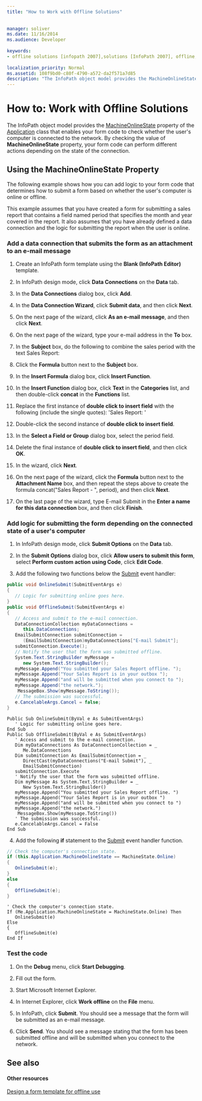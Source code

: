 ```yaml
---
title: "How to Work with Offline Solutions"
 
 
manager: soliver
ms.date: 11/16/2014
ms.audience: Developer
 
keywords:
- offline solutions [infopath 2007],solutions [InfoPath 2007], offline,InfoPath 2007, offline solutions
 
localization_priority: Normal
ms.assetid: 108f9bd0-c80f-4790-a572-da2f571a7d85
description: "The InfoPath object model provides the MachineOnlineState property of the Application class that enables your form code to check whether the user's computer is connected to the network. By checking the value of MachineOnlineState property, your form code can perform different actions depending on the state of the connection."
---
```


# How to: Work with Offline Solutions

The InfoPath object model provides the [MachineOnlineState](https://msdn.microsoft.com/library/Microsoft.Office.InfoPath.Application.MachineOnlineState.aspx) property of the [Application](https://msdn.microsoft.com/library/Microsoft.Office.InfoPath.Application.aspx) class that enables your form code to check whether the user's computer is connected to the network. By checking the value of **MachineOnlineState** property, your form code can perform different actions depending on the state of the connection. 
  
## Using the MachineOnlineState Property

The following example shows how you can add logic to your form code that determines how to submit a form based on whether the user's computer is online or offline.
  
This example assumes that you have created a form for submitting a sales report that contains a field named period that specifies the month and year covered in the report. It also assumes that you have already defined a data connection and the logic for submitting the report when the user is online. 
  
### Add a data connection that submits the form as an attachment to an e-mail message

1. Create an InfoPath form template using the **Blank (InfoPath Editor)** template. 
    
2. In InfoPath design mode, click **Data Connections** on the **Data** tab. 
    
3. In the **Data Connections** dialog box, click **Add**.
    
4. In the **Data Connection Wizard**, click **Submit data**, and then click **Next**.
    
5. On the next page of the wizard, click **As an e-mail message**, and then click **Next**.
    
6. On the next page of the wizard, type your e-mail address in the **To** box. 
    
7. In the **Subject** box, do the following to combine the sales period with the text Sales Report: 
    
1. Click the **Formula** button next to the **Subject** box. 
    
2. In the **Insert Formula** dialog box, click **Insert Function**.
    
3. In the **Insert Function** dialog box, click **Text** in the **Categories** list, and then double-click **concat** in the **Functions** list. 
    
4. Replace the first instance of **double click to insert field** with the following (include the single quotes): 'Sales Report: ' 
    
5. Double-click the second instance of **double click to insert field**.
    
6. In the **Select a Field or Group** dialog box, select the period field. 
    
7. Delete the final instance of **double click to insert field**, and then click **OK**.
    
8. In the wizard, click **Next**.
    
9. On the next page of the wizard, click the **Formula** button next to the **Attachment Name** box, and then repeat the steps above to create the formula concat("Sales Report - ", period), and then click **Next**.
    
10. On the last page of the wizard, type E-mail Submit in the **Enter a name for this data connection** box, and then click **Finish**.
    
### Add logic for submitting the form depending on the connected state of a user's computer

1. In InfoPath design mode, click **Submit Options** on the **Data** tab. 
    
2. In the **Submit Options** dialog box, click **Allow users to submit this form**, select **Perform custom action using Code**, click **Edit Code**.
    
3. Add the following two functions below the [Submit](https://msdn.microsoft.com/library/Microsoft.Office.InfoPath.FormEvents.Submit.aspx) event handler: 
    
  ```cs
  public void OnlineSubmit(SubmitEventArgs e)
  {
     // Logic for submitting online goes here.
  }
  public void OfflineSubmit(SubmitEventArgs e)
  {
     // Access and submit to the e-mail connection.
     DataConnectionCollection myDataConnections =
        this.DataConnections;
     EmailSubmitConnection submitConnection =
        (EmailSubmitConnection)myDataConnections["E-mail Submit"];
     submitConnection.Execute();
     // Notify the user that the form was submitted offline.
     System.Text.StringBuilder myMessage = 
        new System.Text.StringBuilder();
     myMessage.Append("You submitted your Sales Report offline. ");
     myMessage.Append("Your Sales Report is in your outbox ");
     myMessage.Append("and will be submitted when you connect to ");
     myMessage.Append("the network.");
      MessageBox.Show(myMessage.ToString());
     // The submission was successful.
     e.CancelableArgs.Cancel = false;
  }
  ```

  ```VB.net
  Public Sub OnlineSubmit(ByVal e As SubmitEventArgs)
     ' Logic for submitting online goes here.
  End Sub
  Public Sub OfflineSubmit(ByVal e As SubmitEventArgs)
     ' Access and submit to the e-mail connection.
     Dim myDataConnections As DataConnectionCollection = _
        Me.DataConnections
     Dim submitConnection As EmailSubmitConnection = _
        DirectCast(myDataConnections("E-mail Submit"), _
        EmailSubmitConnection)
     submitConnection.Execute
     ' Notify the user that the form was submitted offline.
     Dim myMessage As System.Text.StringBuilder = _
        New System.Text.StringBuilder()
     myMessage.Append("You submitted your Sales Report offline. ")
     myMessage.Append("Your Sales Report is in your outbox ")
     myMessage.Append("and will be submitted when you connect to ")
     myMessage.Append("the network.")
      MessageBox.Show(myMessage.ToString())
     ' The submission was successful.
     e.CancelableArgs.Cancel = False
  End Sub
  ```

4. Add the following **if** statement to the [Submit](https://msdn.microsoft.com/library/Microsoft.Office.InfoPath.FormEvents.Submit.aspx) event handler function. 
    
  ```cs
  // Check the computer's connection state.
  if (this.Application.MachineOnlineState == MachineState.Online)
  {
     OnlineSubmit(e);
  }
  else
  {
     OfflineSubmit(e);
  }
  ```

  ```VB.net
  ' Check the computer's connection state.
  If (Me.Application.MachineOnlineState = MachineState.Online) Then
     OnlineSubmit(e)
  Else
  {
     OfflineSubmit(e)
  End If
  ```

### Test the code

1. On the **Debug** menu, click **Start Debugging**.
    
2. Fill out the form.
    
3. Start Microsoft Internet Explorer.
    
4. In Internet Explorer, click **Work offline** on the **File** menu. 
    
5. In InfoPath, click **Submit**. You should see a message that the form will be submitted as an e-mail message.
    
6. Click **Send**. You should see a message stating that the form has been submitted offline and will be submitted when you connect to the network.
    
## See also

#### Other resources

[Design a form template for offline use](http://office.microsoft.com/en-us/infopath/HA102117391033.aspx?pid=CH100341121033)

